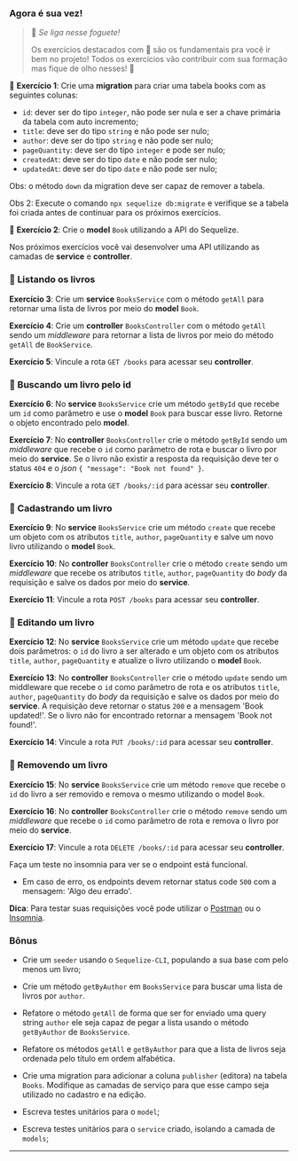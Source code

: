 ### Agora é sua vez!

> 🚀 _Se liga nesse foguete!_
> 
> Os exercícios destacados com 🚀 são os fundamentais pra você ir bem no projeto! Todos os exercícios vão contribuir com sua formação mas fique de olho nesses! 👀

🚀 **Exercício 1**: Crie uma **migration** para criar uma tabela books com as seguintes colunas:

*   `id`: dever ser do tipo `integer`, não pode ser nula e ser a chave primária da tabela com auto incremento;
*   `title`: deve ser do tipo `string` e não pode ser nulo;
*   `author`: deve ser do tipo `string` e não pode ser nulo;
*   `pageQuantity`: deve ser do tipo `integer` e pode ser nulo;
*   `createdAt`: deve ser do tipo `date` e não pode ser nulo;
*   `updatedAt`: deve ser do tipo `date` e não pode ser nulo;

Obs: o método `down` da migration deve ser capaz de remover a tabela.

Obs 2: Execute o comando `npx sequelize db:migrate` e verifique se a tabela foi criada antes de continuar para os próximos exercícios.

🚀 **Exercício 2**: Crie o **model** `Book` utilizando a API do Sequelize.

Nos próximos exercícios você vai desenvolver uma API utilizando as camadas de **service** e **controller**.

### 🚀 Listando os livros

**Exercício 3**: Crie um **service** `BooksService` com o método `getAll` para retornar uma lista de livros por meio do **model** `Book`.

**Exercício 4**: Crie um **controller** `BooksController` com o método `getAll` sendo um _middleware_ para retornar a lista de livros por meio do método `getAll` de `BookService`.

**Exercício 5**: Vincule a rota `GET /books` para acessar seu **controller**.

### 🚀 Buscando um livro pelo id

**Exercício 6**: No **service** `BooksService` crie um método `getById` que recebe um `id` como parâmetro e use o **model** `Book` para buscar esse livro. Retorne o objeto encontrado pelo **model**.

**Exercício 7**: No **controller** `BooksController` crie o método `getById` sendo um _middleware_ que recebe o `id` como parâmetro de rota e buscar o livro por meio do **service**. Se o livro não existir a resposta da requisição deve ter o status `404` e o _json_ `{ "message": "Book not found" }`.

**Exercício 8**: Vincule a rota `GET /books/:id` para acessar seu **controller**.

### 🚀 Cadastrando um livro

**Exercício 9**: No **service** `BooksService` crie um método `create` que recebe um objeto com os atributos `title`, `author`, `pageQuantity` e salve um novo livro utilizando o **model** `Book`.

**Exercício 10**: No **controller** `BooksController` crie o método `create` sendo um _middleware_ que recebe os atributos `title`, `author`, `pageQuantity` do _body_ da requisição e salve os dados por meio do **service**.

**Exercício 11**: Vincule a rota `POST /books` para acessar seu **controller**.

### 🚀 Editando um livro

**Exercício 12**: No **service** `BooksService` crie um método `update` que recebe dois parâmetros: o `id` do livro a ser alterado e um objeto com os atributos `title`, `author`, `pageQuantity` e atualize o livro utilizando o **model** `Book`.

**Exercício 13**: No **controller** `BooksController` crie o método `update` sendo um middleware que recebe o `id` como parâmetro de rota e os atributos `title`, `author`, `pageQuantity` do _body_ da requisição e salve os dados por meio do **service**. A requisição deve retornar o status `200` e a mensagem 'Book updated!'. Se o livro não for encontrado retornar a mensagem 'Book not found!'.

**Exercício 14**: Vincule a rota `PUT /books/:id` para acessar seu **controller**.

### 🚀 Removendo um livro

**Exercício 15**: No **service** `BooksService` crie um método `remove` que recebe o `id` do livro a ser removido e remova o mesmo utilizando o model `Book`.

**Exercício 16**: No **controller** `BooksController` crie o método `remove` sendo um _middleware_ que recebe o `id` como parâmetro de rota e remova o livro por meio do **service**.

**Exercício 17**: Vincule a rota `DELETE /books/:id` para acessar seu **controller**.

Faça um teste no insomnia para ver se o endpoint está funcional.

*   Em caso de erro, os endpoints devem retornar status code `500` com a mensagem: 'Algo deu errado'.

**Dica**: Para testar suas requisições você pode utilizar o [Postman](https://www.postman.com/) ou o [Insomnia](https://insomnia.rest/).

### Bônus

*   Crie um `seeder` usando o `Sequelize-CLI`, populando a sua base com pelo menos um livro;
    
*   Crie um método `getByAuthor` em `BooksService` para buscar uma lista de livros por `author`.
    
*   Refatore o método `getAll` de forma que ser for enviado uma query string `author` ele seja capaz de pegar a lista usando o método `getByAuthor` de `BooksService`.
    
*   Refatore os métodos `getAll` e `getByAuthor` para que a lista de livros seja ordenada pelo título em ordem alfabética.
    
*   Crie uma migration para adicionar a coluna `publisher` (editora) na tabela `Books`. Modifique as camadas de serviço para que esse campo seja utilizado no cadastro e na edição.
    
*   Escreva testes unitários para o `model`;
    
*   Escreva testes unitários para o `service` criado, isolando a camada de `models`;
    

* * *


